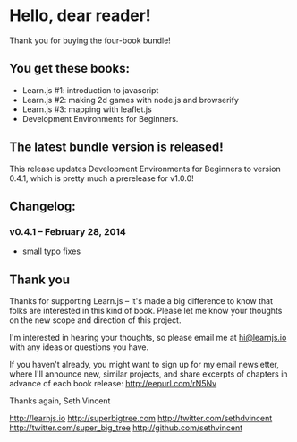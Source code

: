 # Hello, dear reader!

Thank you for buying the four-book bundle!

## You get these books:
- Learn.js #1: introduction to javascript
- Learn.js #2: making 2d games with node.js and browserify
- Learn.js #3: mapping with leaflet.js
- Development Environments for Beginners.

## The latest bundle version is released!

This release updates Development Environments for Beginners to version 0.4.1, which is pretty much a prerelease for v1.0.0!

## Changelog:

### v0.4.1 – February 28, 2014
- small typo fixes

## Thank you
Thanks for supporting Learn.js – it's made a big difference to know that folks are interested in this kind of book. Please let me know your thoughts on the new scope and direction of this project.

I'm interested in hearing your thoughts, so please email me at hi@learnjs.io with any ideas or questions you have. 

If you haven't already, you might want to sign up for my email newsletter, where I'll announce new, similar projects, and share excerpts of chapters in advance of each book release: http://eepurl.com/rN5Nv


Thanks again,
Seth Vincent

http://learnjs.io
http://superbigtree.com
http://twitter.com/sethdvincent
http://twitter.com/super_big_tree
http://github.com/sethvincent
